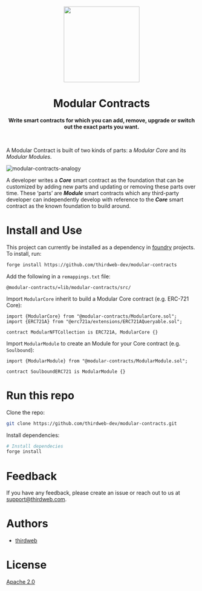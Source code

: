 <p align="center">
<br />
<a href="https://thirdweb.com"><img src="https://github.com/thirdweb-dev/typescript-sdk/blob/main/logo.svg?raw=true" width="200" alt=""/></a>
<br />
</p>
<h1 align="center">Modular Contracts</h1>
<p align="center"><strong>Write smart contracts for which you can add, remove, upgrade or switch out the exact parts you want.</strong></p>
<br />

A Modular Contract is built of two kinds of parts: a _Modular Core_ and its _Modular Modules_.

![modular-contracts-analogy](./assets/readme-hero-image.png)

A developer writes a **_Core_** smart contract as the foundation that can be customized by adding new parts and updating or removing these parts over time. These ‘parts’ are **_Module_** smart contracts which any third-party developer can independently develop with reference to the **_Core_** smart contract as the known foundation to build around.

# Install and Use

This project can currently be installed as a dependency in [foundry](https://book.getfoundry.sh/) projects. To install, run:

```bash
forge install https://github.com/thirdweb-dev/modular-contracts
```

Add the following in a `remappings.txt` file:

```
@modular-contracts/=lib/modular-contracts/src/
```

Import `ModularCore` inherit to build a Modular Core contract (e.g. ERC-721 Core):

```solidity
import {ModularCore} from "@modular-contracts/ModularCore.sol";
import {ERC721A} from "@erc721a/extensions/ERC721AQueryable.sol";

contract ModularNFTCollection is ERC721A, ModularCore {}
```

Import `ModularModule` to create an Module for your Core contract (e.g. `Soulbound`):

```solidity
import {ModularModule} from "@modular-contracts/ModularModule.sol";

contract SoulboundERC721 is ModularModule {}
```

# Run this repo

Clone the repo:

```bash
git clone https://github.com/thirdweb-dev/modular-contracts.git
```

Install dependencies:

```bash
# Install dependecies
forge install
```

<!-- From within `/contracts`, run benchmark comparison tests:

```bash
# create a wallet for the benchmark (make sure there's enough gas funds)
cast wallet import testnet -i

# deploy the benchmark contracts and perform the tests
forge script script/benchmark-ext/erc721/BenchmarkERC721.s.sol --rpc-url "https://sepolia.rpc.thirdweb.com" --account testnet [--broadcast]
```

From within `/contracts`, run gas snapshot:

```bash
forge snapshot --isolate --mp 'test/benchmark/*'
``` -->

# Feedback

If you have any feedback, please create an issue or reach out to us at support@thirdweb.com.

# Authors

- [thirdweb](https://thirdweb.com)

# License

[Apache 2.0](https://www.apache.org/licenses/LICENSE-2.0.txt)
